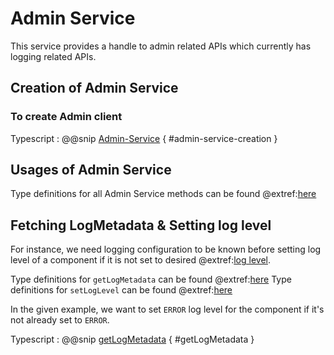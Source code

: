 # Admin Service

This service provides a handle to admin related APIs which currently has logging related APIs.

## Creation of Admin Service

### To create Admin client

Typescript
:   @@snip [Admin-Service](../../../../example/src/documentation/admin/AdminServiceExamples.ts) { #admin-service-creation }

## Usages of Admin Service

Type definitions for all Admin Service methods can be found @extref:[here](ts-docs:interfaces/clients.adminservice.html)

## Fetching LogMetadata & Setting log level

For instance, we need logging configuration to be known before setting log level of a component if it is not set to desired @extref:[log level](ts-docs:modules/models.html#level).

Type definitions for `getLogMetadata` can be found @extref:[here](ts-docs:interfaces/clients.adminservice.html#getlogmetadata)
Type definitions for `setLogLevel` can be found @extref:[here](ts-docs:interfaces/clients.adminservice.html#setloglevel)

In the given example, we want to set `ERROR` log level for the component if it's not already set to `ERROR`.

Typescript
:   @@snip [getLogMetadata](../../../../example/src/documentation/admin/AdminServiceExamples.ts) { #getLogMetadata }
